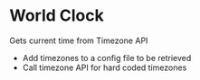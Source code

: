 # World Clock

Gets current time from Timezone API

- Add timezones to a config file to be retrieved
- Call timezone API for hard coded timezones
